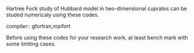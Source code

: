 Hartree Fock study of Hubbard model  in  two-dimensional cuprates can be studed numericaly using these codes.

compiler:: gfortran,mpifort

Before using these codes for your research work, at least bench mark with some limiting cases.
